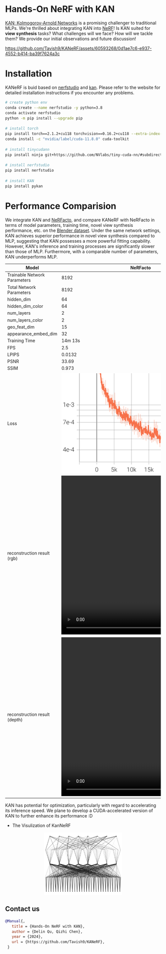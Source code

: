 # Hands-On NeRF with KAN

[KAN: Kolmogorov-Arnold Networks](https://arxiv.org/abs/2404.19756) is a promising challenger to traditional MLPs. We're thrilled about integrating KAN into [NeRF](https://www.matthewtancik.com/nerf)! Is KAN suited for **view synthesis** tasks? What challenges will we face? How will we tackle them? We provide our initial observations and future discussion!

https://github.com/Tavish9/KANeRF/assets/60593268/0d1ae7c6-e937-4552-b414-ba39f7624a3c

# Installation

KANeRF is buid based on [nerfstudio](https://docs.nerf.studio/quickstart/installation.html#) and [kan](https://kindxiaoming.github.io/pykan/).  Please refer to the website for detailed installation instructions if you encounter any problems.

```bash
# create python env
conda create --name nerfstudio -y python=3.8
conda activate nerfstudio
python -m pip install --upgrade pip

# install torch
pip install torch==2.1.2+cu118 torchvision==0.16.2+cu118 --extra-index-url https://download.pytorch.org/whl/cu118
conda install -c "nvidia/label/cuda-11.8.0" cuda-toolkit

# install tinycudann
pip install ninja git+https://github.com/NVlabs/tiny-cuda-nn/#subdirectory=bindings/torch

# install nerfstudio
pip install nerfstudio

# install KAN
pip install pykan
```

# Performance Comparision

We integrate KAN and [NeRFacto](https://docs.nerf.studio/nerfology/methods/nerfacto.html), and compare KANeRF with NeRFacto in terms of model parameters, training time, novel view synthesis performance, etc. on the [Blender dataset](https://github.com/bmild/nerf?tab=readme-ov-file#project-page--video--paper--data). Under the same network settings, KAN achieves superior performance in novel view synthesis compared to MLP, suggesting that KAN possesses a more powerful fitting capability. However, KAN's inference and training processes are significantly slower than those of MLP. Furthermore, with a comparable number of parameters, KAN underperforms MLP.

| Model                         | NeRFacto                                                                          | NeRFacto Tiny                                                                          | KANeRF                                                                          |
| ----------------------------- | --------------------------------------------------------------------------------- | -------------------------------------------------------------------------------------- | ------------------------------------------------------------------------------- |
| Trainable Network Parameters  | 8192                                                                              | 2176                                                                                   | 7131                                                                            |
| Total Network Parameters      | 8192                                                                              | 2176                                                                                   | 10683                                                                           |
| hidden_dim                    | 64                                                                                | 8                                                                                      | 8                                                                               |
| hidden_dim_color              | 64                                                                                | 8                                                                                      | 8                                                                               |
| num_layers                    | 2                                                                                 | 1                                                                                      | 1                                                                               |
| num_layers_color              | 2                                                                                 | 1                                                                                      | 1                                                                               |
| geo_feat_dim                  | 15                                                                                | 7                                                                                      | 7                                                                               |
| appearance_embed_dim          | 32                                                                                | 8                                                                                      | 8                                                                               |
| Training Time                 | 14m 13s                                                                           | 13m 47s                                                                                | 9h 49m 44s                                                                      |
| FPS                           | 2.5                                                                               | ~2.5                                                                                   | 0.02                                                                            |
| LPIPS                         | 0.0132                                                                            | 0.0186                                                                                 | 0.0154                                                                          |
| PSNR                          | 33.69                                                                             | 32.67                                                                                  | 33.10                                                                           |
| SSIM                          | 0.973                                                                             | 0.962                                                                                  | 0.966                                                                           |
| Loss                          | ![1](asset/loss_nerfacto.png)                                                     | ![1](asset/loss_tiny_nerfactory.png)                                                   | ![1](asset/loss_kanerf.png)                                                     |
| reconstruction result (rgb)   | <video src="https://github.com/Tavish9/KANeRF/assets/60593268/15eb4f45-256b-4ba8-ba5b-8f8c7c4d1b4f" width="512" height="512" controls>.</video>   | <video src="https://github.com/Tavish9/KANeRF/assets/60593268/951a1e02-cfa3-4605-ab58-4dad37d33104" width="512" height="512" controls>.</video>   | <video src="https://github.com/Tavish9/KANeRF/assets/60593268/c11dba85-0ff3-49c6-ae02-b22fa604e00b" width="512" height="512" controls>.</video>   |
| reconstruction result (depth) | <video src="https://github.com/Tavish9/KANeRF/assets/60593268/53ac72e8-47fb-45c2-ac05-9fbc760326c6" width="512" height="512" controls>.</video> | <video src="https://github.com/Tavish9/KANeRF/assets/60593268/1a825a28-9faa-402d-b79a-5da7b0208318" width="512" height="512" controls>.</video> | <video src="https://github.com/Tavish9/KANeRF/assets/60593268/92e575d3-4927-4c67-9f4d-9ca39a35aa8f" width="512" height="512" controls>.</video> |

KAN has potential for optimization, particularly with regard to accelerating its inference speed. We plane to develop a CUDA-accelerated version of KAN to further enhance its performance :D

* The Visulization of KanNeRF


<div style="text-align:center;">
  <img src="asset/node.png" alt="Alt text" style="width:50%; height:auto;">
</div>

## Contact us

```bibtex
@Manual{,
   title = {Hands-On NeRF with KAN},
   author = {Delin Qu, Qizhi Chen},
   year = {2024},
   url = {https://github.com/Tavish9/KANeRF},
 }
```
